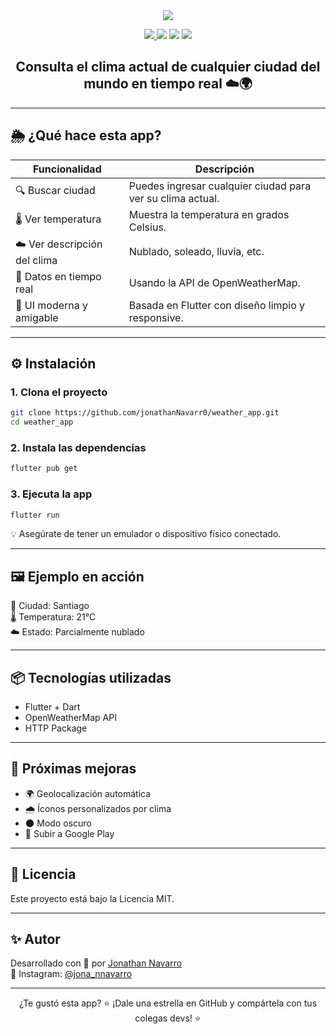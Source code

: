 <div align="center">
<img src="https://capsule-render.vercel.app/api?type=waving&color=0:00C9FF,100:92FE9D&height=200&section=header&text=Weather%20App%20🌦️&fontColor=FFFFFF&fontSize=40&animation=fadeIn" />
<p>
  <a href="https://github.com/jonathanNavarr0/weather_app">
    <img src="https://img.shields.io/github/stars/jonathanNavarr0/weather_app?style=flat-square&color=success" />
  </a>
  <img src="https://img.shields.io/badge/Hecho%20con-Flutter-02569B?style=flat-square&logo=flutter&logoColor=white" />
  <img src="https://img.shields.io/badge/API-OpenWeatherMap-orange?style=flat-square&logo=cloud&logoColor=white" />
  <img src="https://img.shields.io/badge/Estado-Listo-green?style=flat-square" />
</p>
<h2>Consulta el clima actual de cualquier ciudad del mundo en tiempo real ☁️🌍</h2>
</div>

---

## 🌦️ ¿Qué hace esta app?
| Funcionalidad                              | Descripción                                                  |
|-------------------------------------------|--------------------------------------------------------------|
| 🔍 Buscar ciudad                           | Puedes ingresar cualquier ciudad para ver su clima actual.   |
| 🌡️ Ver temperatura                         | Muestra la temperatura en grados Celsius.                    |
| ☁️ Ver descripción del clima               | Nublado, soleado, lluvia, etc.                               |
| 🔄 Datos en tiempo real                    | Usando la API de OpenWeatherMap.                             |
| 📱 UI moderna y amigable                   | Basada en Flutter con diseño limpio y responsive.            |

---

## ⚙️ Instalación
### 1. Clona el proyecto
```bash
git clone https://github.com/jonathanNavarr0/weather_app.git  
cd weather_app
```

### 2. Instala las dependencias
```bash
flutter pub get
```

### 3. Ejecuta la app
```bash
flutter run
```

💡 Asegúrate de tener un emulador o dispositivo físico conectado.

---

## 🖼️ Ejemplo en acción
🔎 Ciudad: Santiago  
🌡️ Temperatura: 21°C  
☁️ Estado: Parcialmente nublado

---

## 📦 Tecnologías utilizadas
- Flutter + Dart  
- OpenWeatherMap API  
- HTTP Package  

---

## 🚀 Próximas mejoras
- 🌍 Geolocalización automática  
- 🌧️ Íconos personalizados por clima  
- 🌑 Modo oscuro  
- 📲 Subir a Google Play  

---

## 📜 Licencia
Este proyecto está bajo la Licencia MIT.

---

## ✨ Autor
Desarrollado con 💙 por [Jonathan Navarro](https://github.com/jonathanNavarr0)  
📸 Instagram: [@jona_nnavarro](https://www.instagram.com/jona_nnavarro/)

---

<div align="center">
¿Te gustó esta app?  
⭐ ¡Dale una estrella en GitHub y compártela con tus colegas devs! ⭐
</div>
